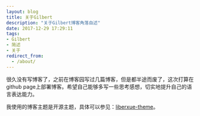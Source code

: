 ```yaml
---
layout: blog
title: 关于Gilbert
description: "关于Gilbert博客角落自述"
date: 2017-12-29 17:29:11
tags: 
- Gilbert
- 简述
- 关于
redirect_from:
  - /about/
---
```

 
很久没有写博客了，之前在博客园写过几篇博客，但是都半途而废了，这次打算在github page上部署博客。希望自己能够多写一些思考感想，切实地提升自己的语言表达能力。

我使用的博客主题是开源主题，具体可以参见：[liberxue-theme](https://github.com/Liberxue/liberxue.github.io)。
